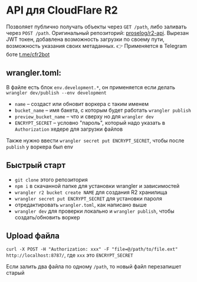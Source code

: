 # API для CloudFlare R2

Позволяет публично получать объекты через `GET /path`, либо заливать через `POST /path`.
Оригинальный репозиторий: [proselog/r2-api](https://github.com/proselog/r2-api). Вырезан JWT токен, добавлена возможность загрузки по своему пути, возможность указания своих метаданных. 👉 Применяется в Telegram боте [t.me/cfr2bot](https://t.me/cfr2bot)

## wrangler.toml:

В файле есть блок `env.development.*`, он применяется если делать `wrangler dev/publish --env development`

- `name` – создаст или обновит воркера с таким именем
- `bucket_name` – имя бакета, с которым будет работать `wrangler publish`
- `preview_bucket_name` – что и сверху но для `wrangler dev`
- `ENCRYPT_SECRET` – условно "пароль", который надо указать в `Authorization` хедере для загрузки файлов

Также нужно ввести `wrangler secret put ENCRYPT_SECRET`, чтобы после `publish` у воркера был env

## Быстрый старт

- `git clone` этого репозитория
- `npm i` в скачанной папке для установки wrangler и зависимостей
- `wrangler r2 bucket create NAME` для создания R2 хранилища
- `wrangler secret put ENCRYPT_SECRET` для установки пароля
- отредактировать `wrangler.toml`, как написано выше
- `wrangler dev` для проверки локально и `wrangler publish`, чтобы создать/обновить воркер

## Upload файла

`curl -X POST -H "Authorization: xxx" -F "file=@/path/to/file.ext" http://localhost:8787/`, где `xxx` это `ENCRYPT_SECRET`

Если залить два файла по одному `/path`, то новый файл перезапишет старый
